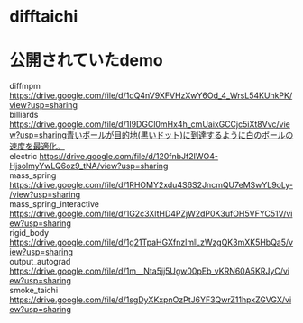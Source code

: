 # difftaichi

# 公開されていたdemo  
diffmpm
https://drive.google.com/file/d/1dQ4nV9XFVHzXwY6Od_4_WrsL54KUhkPK/view?usp=sharing  
billiards
https://drive.google.com/file/d/1I9DGCl0mHx4h_cmUaixGCCjc5iXt8Vvc/view?usp=sharing青いボールが目的地(黒いドット)に到達するように白のボールの速度を最適化。  
electric
https://drive.google.com/file/d/120fnbJf2IWO4-HjsolmyYwLQ6oz9_tNA/view?usp=sharing  
mass_spring
https://drive.google.com/file/d/1RHOMY2xdu4S6S2JncmQU7eMSwYL9oLy-/view?usp=sharing  
mass_spring_interactive
https://drive.google.com/file/d/1G2c3XltHD4PZjW2dP0K3ufOH5VFYC51V/view?usp=sharing  
rigid_body
https://drive.google.com/file/d/1g21TpaHGXfnzlmlLzWzgQK3mXK5HbQa5/view?usp=sharing  
output_autograd
https://drive.google.com/file/d/1m__Nta5jj5Ugw00pEb_vKRN60A5KRJyC/view?usp=sharing  
smoke_taichi
https://drive.google.com/file/d/1sgDyXKxpnOzPtJ6YF3QwrZ11hpxZGVGX/view?usp=sharing  
